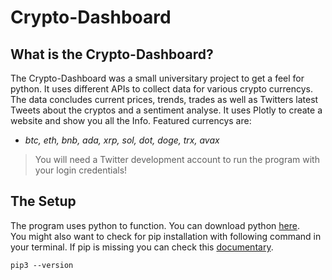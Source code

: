 # Crypto-Dashboard

## What is the Crypto-Dashboard?
The Crypto-Dashboard was a small universitary project to get a feel for python. It uses different APIs to collect data for various crypto currencys. The data concludes current prices, trends, trades as well as Twitters latest Tweets about the cryptos and a sentiment analyse. It uses Plotly to create a website and show you all the Info. Featured currencys are:  
* *btc, eth, bnb, ada, xrp, sol, dot, doge, trx, avax*  
  
> You will need a Twitter development account to run the program with your login credentials!

## The Setup
The program uses python to function. You can download python [here](https://www.python.org/downloads/).  
You might also want to check for pip installation with following command in your terminal. If pip is missing you can check this [documentary](https://pip.pypa.io/en/stable/installation/).  
```
pip3 --version
```
